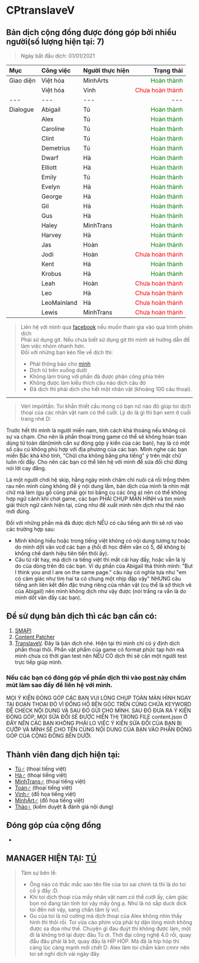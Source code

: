 # CPtranslaveV

## Bản dịch cộng đồng được đóng góp bởi nhiều người(số lượng hiện tại: 7)

> Ngày bắt đầu dịch: 01/01/2021<br>

| Mục       | Công việc   | Người thực hiện |                                     Trạng thái |
| :-------- | :---------- | :-------------- | ---------------------------------------------: |
| Giao diện | Việt hóa    | MinhArts        |    <span style="color:green">Hoàn thành</span> |
|           | Việt hóa    | Vinh            | <span style="color:red">Chưa hoàn thành</span> |
| ---       | ---         | ---             |                                            --- |
| Dialogue  | Abigail     | Tú              |    <span style="color:green">Hoàn thành</span> |
|           | Alex        | Tú              |    <span style="color:green">Hoàn thành</span> |
|           | Caroline    | Tú              |    <span style="color:green">Hoàn thành</span> |
|           | Clint       | Tú              |    <span style="color:green">Hoàn thành</span> |
|           | Demetrius   | Tú              |    <span style="color:green">Hoàn thành</span> |
|           | Dwarf       | Hà              |    <span style="color:green">Hoàn thành</span> |
|           | Elliott     | Hà              |    <span style="color:green">Hoàn thành</span> |
|           | Emily       | Tú              |    <span style="color:green">Hoàn thành</span> |
|           | Evelyn      | Hà              |    <span style="color:green">Hoàn thành</span> |
|           | George      | Hà              |    <span style="color:green">Hoàn thành</span> |
|           | Gil         | Hà              |    <span style="color:green">Hoàn thành</span> |
|           | Gus         | Hà              |    <span style="color:green">Hoàn thành</span> |
|           | Haley       | MinhTrans       |    <span style="color:green">Hoàn thành</span> |
|           | Harvey      | Hà              |    <span style="color:green">Hoàn thành</span> |
|           | Jas         | Hoàn            |    <span style="color:green">Hoàn thành</span> |
|           | Jodi        | Hoàn            | <span style="color:red">Chưa hoàn thành</span> |
|           | Kent        | Hà              |    <span style="color:green">Hoàn thành</span> |
|           | Krobus      | Hà              |    <span style="color:green">Hoàn thành</span> |
|           | Leah        | Hoàn            | <span style="color:red">Chưa hoàn thành</span> |
|           | Leo         | Hà              | <span style="color:red">Chưa hoàn thành</span> |
|           | LeoMainland | Hà              | <span style="color:red">Chưa hoàn thành</span> |
|           | Lewis       | MinhTrans       | <span style="color:red">Chưa hoàn thành</span> |

> Liên hệ với mình qua [facebook](https://www.facebook.com/H.A.C.2K1/) nếu muốn tham gia vào quá trình phiên dịch<br>
> Phải sử dụng git. Nếu chưa biết sử dụng git thì mình sẽ hướng dẫn để làm việc nhóm nhanh hơn.<br>
> Đối với những bạn kéo file về dịch thì:
>
> - Phải thông báo cho [mình](https://www.facebook.com/H.A.C.2K1/)
> - Dịch từ trên xuống dưới
> - Không làm trùng với phần đã được phân công phía trên
> - Không được làm kiểu thích câu nào dịch câu đó
> - Đã dịch thì phải dịch cho hết một nhân vật (khoảng 100 câu thoại).

---

> Vérì ìmpóttần: Toi khẩn thiết cầu mong có bạn nữ nào đó giúp toi dịch thoại của các nhân vật nam có thể cưới. Lý do là gì thì bạn xem ở cuối trang nhé D:

Trước hết thì mình là người miền nam, tính cách khá thoáng nếu không có sự va chạm. Cho nên là phần thoại trong game có thể sẽ không hoàn toàn dùng từ toàn dân(mình cần sự đóng góp ý kiến của các bạn), hay là có một số câu cú không phù hợp với địa phương của các bạn. Mình nghe các bạn miền Bắc khá khó tính, "Chửi cha không bằng pha tiếng" ý trên mặt chữ luôn rồi đấy. Cho nên các bạn có thể liên hệ với mình để sửa đổi chứ đừng nói lời cay đắng.

Là một người chơi hệ skip, hằng ngày mình chăm chỉ nuôi cá rồi trồng thêm rau nên mình cũng không để ý nội dung lắm, bản dịch của mình là nhìn mặt chữ mà làm (gu gồ cũng phải gọi toi bằng cụ các ông ạ) nên có thể không hợp ngữ cảnh khi chơi game, các bạn PHẢI CHỤP MÀN HÌNH và tìm mình giải thích ngữ cảnh hiện tại, cũng như đề xuất mình nên dịch như thế nào mới đúng.

Đối với những phần mà đã được dịch NẾU có câu tiếng anh thì sẽ rơi vào các trường hợp sau:

- Mình không hiểu hoặc trong tiếng việt không có nội dung tương tự hoặc do mình dốt văn vcđ các bạn ạ (hồi đi học điểm văn có 5, để không bị khống chế danh hiệu tiên tiến thôi ấy).
- Câu từ rất hay, mà dịch ra tiếng việt thì mất cái hay đấy, hoặc vẫn là lý do của dòng trên đó các bạn. Ví dụ phần của Abigail thả thính mình: "But I think you and I are on the same page." câu này có nghĩa tựa như "em có cảm giác như tim hai ta có chung một nhịp đập vậy" NHƯNG câu tiếng anh liên kết đến đặc trưng riêng của nhân vật (cụ thể là sở thích vẽ của Abigail) nên mình không dịch như vậy được (nói trắng ra vẫn là do mình dốt văn đấy các bạn).

## Để sử dụng bản dịch thì các bạn cần có:

1. [SMAPI](https://smapi.io/)
2. [Content Patcher](https://www.nexusmods.com/stardewvalley/mods/1915)
3. [TranslaveV](https://www.nexusmods.com/stardewvalley/mods/7442). Đây là bản dịch nhé. Hiện tại thì mình chỉ có ý định dịch phần thoại thôi. Phần vật phẩm của game có format phức tạp hơn mà mình chưa có thời gian test nên NẾU CÓ dịch thì sẽ cần một người test trực tiếp giúp mình.

### Nếu các bạn có đóng góp về phần dịch thì vào [post này](https://www.facebook.com/groups/stardewvalleyviethoa/permalink/1618901244976666/) chấm mút làm sao đấy để liên hệ với mình.

MỌI Ý KIẾN ĐÓNG GÓP CÁC BẠN VUI LÒNG CHỤP TOÀN MÀN HÌNH NGAY TẠI ĐOẠN THOẠI ĐÓ VÌ ĐỒNG HỒ BÊN GÓC TRÊN CŨNG CHỨA KEYWORD ĐỂ CHECK NỘI DUNG VÀ SAU ĐÓ GỬI CHO MÌNH. SAU ĐÓ ĐƯA RA Ý KIẾN ĐÓNG GÓP, MỌI SỬA ĐỔI SẼ ĐƯỢC HIỂN THỊ TRONG FILE content.json Ở ĐÂY NÊN CÁC BẠN KHÔNG PHẢI LO VIỆC Ý KIẾN SỬA ĐỔI CỦA BẠN BỊ CƯỚP VÀ MÌNH SẼ CHO TÊN CÙNG NỘI DUNG CỦA BẠN VÀO PHẦN ĐÓNG GÓP CỦA CỘNG ĐỒNG BÊN DƯỚI.

## Thành viên đang dịch hiện tại:

- [Tú♂](https://www.facebook.com/H.A.C.2K1/) (thoại tiếng việt)
- [Hà♂]() (thoại tiếng việt)
- [MinhTrans♂]() (thoại tiếng việt)
- [Toàn♂]() (thoại tiếng việt)
- [Vinh♂]() (đồ họa tiếng việt)
- [MinhArt♂]() (đồ họa tiếng việt)
- [Thảo♀]() (kiểm duyệt & đánh giá nội dung)

## Đóng góp của cộng đồng

-

## MANAGER HIỆN TẠI: [TÚ](https://www.facebook.com/H.A.C.2K1/)

> Tâm sự bên lề: <br>
>
> - Ông nào có thắc mắc sao tên file của toi sai chính tả thì là do toi cố ý đấy :D.<br>
> - Khi toi dịch thoại của mấy nhân vật nam có thể cưới ấy, cảm giác bọn nó đang tán tỉnh toi vậy mấy ông ạ. Như là nó sắp duck dick toi đến nơi vậy, sang chấn tâm lý vcl.<br>
> - Gu của toi là nữ cường mà dịch thoại của Alex không nhìn thấy hình thì thôi rồi. Toi vừa cào phím vừa phải tự dặn lòng mình không được sa đọa như thế. Chuyện gì đau đuýt thì không được làm, một đi là không trở lại được đâu Tú ơi. Thời đại công nghệ 4.0 rồi, quay đầu đâu phải là bờ, quay đầu là HÍP HÓP. Mà đã là híp hóp thì càng lúc càng mạnh mới chết D: Alex làm toi chầm kảm cmnr nên toi sẽ nghỉ dịch vài ngày đây.
